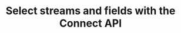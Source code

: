 ---
# -------------------------- #
#          PAGE INFO         #
# -------------------------- #

title: Select streams and fields with the Connect API
content-type: "tutorial"
content-id: "select-tables-and-fields"
layout: tutorial

permalink: /stitch-connect/guides/select-tables-and-fields-with-connect-api

toc: false
summary: false
feedback: false

summary: "Using the Stitch Connect API, select a source's streams and fields for replication using this step-by-step tutorial."


# -------------------------- #
#   RELATED SIDEBAR LINKS    #
# -------------------------- #

related:
  - title: "Connect API reference"
    link: "{{ link.connect.api | prepend: site.baseurl }}"

  - title: "Create and configure a source with Connect"
    link: "{{ link.connect.guides.create-configure-a-source | prepend: site.baseurl }}"

  - title: "Field selection and compatibility rules"
    link: "{{ link.connect.guides.field-selection-compatibility-rules | prepend: site.baseurl }}"

  - title: "Connect guides"
    link: "{{ link.connect.guides.category | prepend: site.baseurl }}"


# -------------------------- #
#         GUIDE INTRO        #
# -------------------------- #

intro: |
  {% include misc/data-files.html %}

  {{ page.summary }}


# -------------------------- #
#         GUIDE INTRO        #
# -------------------------- #

requirements:
  - item: |
      **Valid credentials**. Using the Connect API requires a valid [access token]({{ site.data.connect.api.section | flatify | prepend: site.baseurl | append: site.data.connect.api.access-api }}), which is obtained through partner credentials.
  - item: |
      **Access to a source**. This guide will use a [Shopify SaaS source]({{ site.data.connect.api.section | flatify | prepend: site.baseurl | append: site.data.connect.data-structures.source-form-properties.section |  append: "-shopify-object" }}) as an example, but any source type will work. Refer to the [Source Form Properties documentation]({{ site.data.connect.api.section | flatify | prepend: site.baseurl | append: site.data.connect.data-structures.source-form-properties.section }}) for the sources supported by Connect.


# -------------------------- #
#         GUIDE STEPS        #
# -------------------------- #

steps:
  - title: "Create and configure the source"
    anchor: "configure-the-source"
    content: |
      Create and configure a source. Refer to the [Quick start guide]({{ link.connect.guides.create-configure-a-source | flatify | prepend: site.baseurl }}) for instructions.

      {% assign source-id = "122635" %}
      {% assign stream-id = "2288758" %}
      {% assign tap-stream-id = "custom_collections" %}
  
  - title: "Wait for a successful connection check and discovery"
    anchor: "successful-connection-check-discovery"
    content: |
      After the [Source API]({{ site.data.connect.api.section | flatify | prepend: site.baseurl | append: site.data.connect.core-objects.sources.create.anchor }}) reports that the source's `current_step` is equal to the `discover_schema` connection step, Stitch will automatically kick off a connection check. {{ site.data.tooltips.connection-check | replace:"A test","This is a test" | replace:"parameters.","parameters" }} and discovers the streams and fields available for the source.

    substeps:
      - title: "Get the source's last connection check"
        anchor: "get-sources-connection-check"
        content: |
          {% assign right-bracket = "}" %}

          To view the results of the source's [last connection check]({{ site.data.connect.api.section | flatify | prepend: site.baseurl | append: site.data.connect.core-objects.connection-checks.object }}), make a request to `GET {{ site.data.connect.core-objects.connection-checks.get-source.name | flatify }}`, replacing `{source_id}` with the source's ID:

          ```json
          curl -X GET {{ site.data.connect.api.base-url | strip_newlines }}{{ site.data.connect.core-objects.connection-checks.get-source.name | flatify | replace: "{source_id",source-id | remove: right-bracket | strip_newlines }}
               -H 'Content-Type: application/json' \
               -H 'Authorization: Bearer <API_TOKEN>'
          ```

          A successful connection check and discovery will have a `status` of `succeeded` and a `discovery_exit_status` of `0`:

          ```json
          {{ site.data.connect.code-examples.connection-checks.successful | rstrip }}
          ```

          When the connection check completes, the source's `current_step` will advance to `field_selection`.
        
      - title: "Verify the current connection step"
        anchor: "verify-current-connection-step"
        content: |
          Next, you'll verify that the source has advanced to the `field_selection` step. This step indicates that available streams and fields can be selected for replication.

          To get the source's `current_step`, make a request to `GET {{ site.data.connect.core-objects.sources.retrieve.name | flatify }}`, replacing `{source_id}` with the source's ID:

          ```json
          curl -X GET {{ site.data.connect.api.base-url | strip_newlines }}{{ site.data.connect.core-objects.sources.retrieve.name | flatify | replace: "{source_id",source-id | remove: right-bracket | strip_newlines }}
               -H 'Content-Type: application/json' \
               -H 'Authorization: Bearer <API_TOKEN>'
          ```

          The response will be the source's [`report_card` object]({{ site.data.connect.api.section | flatify | prepend: site.baseurl | append: site.data.connect.data-structures.report-cards.source.section }}). In this example, the `current_step` is `4`, which corresponds to the `field_selection` step:

          ```json
          {{ site.data.connect.code-examples.source-report-cards.shopify | replace: "<STEP_NUMBER>","4" }}
          ```

  - title: "Get the source's available streams"
    anchor: "get-available-streams"
    content: |
      When the [Source API]({{ site.data.connect.api.section | flatify | prepend: site.baseurl | append: site.data.connect.core-objects.sources.retrieve.anchor }}) reports that the source's `current_step` is equal to `field_selection`, you can retrieve a list of the streams available for the source.

      In general, a stream is:

      - A unique table or database view in a data source, or
      - An API endpoint in a data source

      [To return the streams available for selection]({{ site.data.connect.api.section | prepend: site.baseurl | append: site.data.connect.core-objects.streams.list.anchor | flatify }}), make a request to `GET {{ site.data.connect.core-objects.streams.list.name | flatify }}`, replacing `{source_id}` with the source's ID:

      ```json
      curl -X GET {{ site.data.connect.api.base-url | strip_newlines }}{{ site.data.connect.core-objects.streams.list.name | flatify | replace: "{source_id",source-id | remove: right-bracket | strip_newlines }}
           -H 'Content-Type: application/json' \
           -H 'Authorization: Bearer <API_TOKEN>'
      ```

      The response will be an array of [Stream objects]({{ site.data.connect.api.section | flatify | prepend: site.baseurl | append: api.core-objects.streams.object }}), each object corresponding to a stream available for selection:

      ```json
      {{ site.data.connect.code-examples.streams.saas-streams | rstrip }}
      ```

  - title: "Understand and retrieve the stream's schema"
    anchor: "understand-retrieve-stream-metadata"
    substeps:
      - title: "Understand field metadata"
        anchor: "understand-field-metadata"
        content: |
          Before you retrieve the stream's schema, we'll touch on the properties the [Stream Schema object]({{ site.data.connect.api.section | prepend: site.baseurl | append: site.data.connect.data-structures.stream-schemas.section | flatify }}) contains. You'll eventually use this data to select streams and fields, and if applicable, configure the stream's Replication Method.

          The Stream Schema object contains three root properties:

          - `schema` - The JSON schema describing the stream's fields.
          - `metadata` - An array of [Metadata]({{ site.data.connect.api.section | prepend: site.baseurl | append: site.data.connect.data-structures.metadata.top-level.section | flatify }}) objects, each object referring to a field in the stream.
          - `non-discoverable-metadata-keys` - A list of `metadata` keys that can be modified.

          Each `metadata` object in the response corresponds to a field in the stream, or a `breadcrumb`. The `breadcrumb` is a path into the schema that describes the part of the schema associated with the metadata.

          Consider this schema: 

          ```json
          {
            "schema":{"properties":{"id":{"type":["null","integer"]},"name":{"type":["null","string"]},"updated":{"format":"date-time","type":["null","string"]}}
          }
          ```

          For this example, there would be four different breadcrumb values:

          1. `[]` - Refers to the entire schema, or stream
          2. `["properties":"id"]` - Refers to `properties.id`, or a field named `id`
          3. `["properties":"name"]` - Refers to `properties.name`, or a field named `name`
          4. `["properties":"updated"]` - Refers to `properties.name`, or a field named `updated`

          Below is what the Stream Schema object for this stream might look like:

          ```json
          {{ site.data.connect.code-examples.streams.breadcrumb-explanation }}
          ```

      - title: "Get the stream's schema"
        anchor: "get-stream-schema"
        content: |
          Next, you'll retrieve the schema for each stream you want to select for replication. The stream schema is a list of fields the stream contains.

          [To retrieve a stream's schema]({{ site.data.connect.api.section | prepend: site.baseurl | append: site.data.connect.core-objects.streams.retrieve-schema.anchor | flatify }}), make a request to `{{ site.data.connect.core-objects.streams.retrieve-schema.name | flatify }}`, replacing `{source_id}` and `{stream_id}` with the source ID and stream ID, respectively.

          In this example, we'll get the schema for the `custom_collections` table (`stream_id: {{ stream-id }}`):

          ```json
          curl -X GET {{ site.data.connect.api.base-url | strip_newlines }}{{ site.data.connect.core-objects.streams.retrieve-schema.name | flatify | replace: "{source_id",source-id | replace: "{stream_id",stream-id | remove: right-bracket | strip_newlines }}
               -H 'Content-Type: application/json' \
               -H 'Authorization: Bearer <API_TOKEN>'
          ```

          The response will be a single [Stream Schema object]({{ site.data.connect.api.section | prepend: site.baseurl | append: site.data.connect.data-structures.stream-schemas.section | flatify }}):

          ```json
          {{ site.data.connect.code-examples.streams.saas-stream-schema | rstrip }}
          ```

  - title: "Select and configure a stream"
    anchor: "select-configure-a-stream"
    substeps:
      - title: "Create the request body"
        anchor: "create-the-request-body"
        content: |
          {% capture quote %}"{% endcapture %}
          To select a stream, you'll `POST` to `{{ site.data.connect.core-objects.streams.update.name | flatify }}` with a request body that contains:

          1. The stream's `tap_stream_id`. **Note** This is different than the `stream_id`, which is always numeric.

             For example: In the examples in this guide, the `stream_id` for the `custom_collections` table is `{{ stream-id }}` while its `tap_stream_id` is `{{ tap-stream-id }}`.
          2. A [Metadata object]({{ site.data.connect.api.section | prepend: site.baseurl | append: site.data.connect.core-objects.streams.update.anchor | append:"--arguments" | flatify }}) with a `breadcrumb` property that refers to the entire schema, and
          3. A [Stream-level Metadata object]({{ site.data.connect.api.section | prepend: site.baseurl | append: site.data.connect.data-structures.metadata.stream-level.section | flatify }}) with a `selected` property with a `true` value. This is ultimately what will select the stream.

          This is an example of what the request body will look like:

          ```json
          {{ site.data.connect.code-examples.streams.request-bodies.blank-stream | prepend: quote | append: quote }}
          ```

          **Note**: Multiple streams in a source can be updated in a single request, but for clarity, this guide will focus on selecting a single stream. Refer to the [Update a Stream endpoint documentation]({{ site.data.connect.api.section | prepend: site.baseurl | append: site.data.connect.core-objects.streams.update.anchor | append:"--returns" | flatify }}) for examples.

      - title: "Configure stream replication"
        anchor: "configure-stream-replication"
        content: |
          Stitch uses one of three [Replication Methods]({{ link.replication.rep-methods | prepend: site.baseurl }}) to replicate data from selected streams:

          - [Full Table Replication]({{ link.replication.full-table | prepend: site.baseurl }}) - {{ site.data.tooltips.full-table-rep }}
          - [Key-based Incremental Replication]({{ link.replication.key-based-incremental | prepend: site.baseurl }}) - {{ site.data.tooltips.key-based-incremental-rep }}
          - [Log-based Incremental Replication]({{ link.replication.log-based-incremental | prepend: site.baseurl }}) - {{ site.data.tooltips.log-based-incremental-rep }} **Note**: This Replication Method is only available to [select database integrations]({{ link.replication.log-based-incremental | prepend: site.baseurl | append: "#limitation-1--availability" }}) and requires additional configuration steps when setting up the source. Refer to the [documentation for the database]({{ site.baseurl }}/integrations/databases) for more info.

          #### Streams with configurable Replication Methods {#streams-configurable-replication}

          For some sources - mainly databases and Salesforce -  you can configure how a stream is replicated by Stitch by providing the method via the `replication-method` metadata property. Accepted values are `FULL_TABLE`, `INCREMENTAL`, and `LOG_BASED`.

          In this request body example, the `demni2mf59dt10-public-customers` stream is set to use `INCREMENTAL` replication with `updated_at` as the `replication-key`:

          ```json
          {{ site.data.connect.code-examples.streams.request-bodies.database | rstrip | prepend: quote | append: quote }}
          ```

          **Note**: When `replication-method` is set to `INCREMENTAL`, the value of the `replication-key` property must be:

          1. One of the fields in the `valid-replication-keys` property, if provided, or
          2. The name of an `integer`, `date-time`, or `timestamp` field in the stream. Refer to the [Replication Keys documentation]({{ link.replication.rep-keys | prepend: site.baseurl }}) for more info. 

          #### Streams with forced Replication Methods {#streams-forced-replication}

          In cases where a stream can only be replicated using one method, the stream's metadata may indicate the method it will use via the `forced-replication-method` property:

          ```json
          {{ site.data.connect.code-examples.streams.saas-stream | rstrip }}
          ```

          When the stream's metadata contains the `forced-replication-method` property, its Replication Method cannot be changed. If selected, the stream will use the `forced-replication-method` and the field in `valid-replication-keys` as a Replication Key, if applicable.

          Your request to select the stream will not need to include a `replication-method` property:

          ```json
          {{ site.data.connect.code-examples.streams.request-bodies.saas | rstrip | prepend: quote | append: quote }}
          ```



# When this is true, the `replication-method` metadata will be returned at the [stream level](#get-available-streams). For example: This is a stream from a database source:

# ```json
# {{ site.data.connect.code-examples.streams.database-stream | rstrip }}
# ```
        # sub-subsections:
        #   - title: "SaaS sources"
        #     anchor: "configure-saas-sources"
        #     content: |

        #   - title: "Salesforce sources"
        #     anchor: "configure-salesforce-sources"
        #     content: |

        #   - title: "Database sources"
        #     anchor: "configure-database-sources"
        #     content: |

        #   - 

      - title: "Submit the request"
        anchor: "submit-stream-request"
        content: |
          [To select a stream]({{ site.data.connect.api.section | prepend: site.baseurl | append: site.data.connect.core-objects.streams.update.anchor | flatify }}), make a request to `PUT {{ site.data.connect.core-objects.streams.update.name | flatify }}` with the [appropriate request body metadata properties](#configure-stream-replication) replacing `{source_id}` with the source ID:

          {% capture put-stream-request %}
          curl -X GET {{ site.data.connect.api.base-url | strip_newlines }}{{ site.data.connect.core-objects.streams.update.name | flatify | replace: "{source_id",source-id | remove: right-bracket | strip_newlines }}
               -H 'Content-Type: application/json' \
               -H 'Authorization: Bearer <API_TOKEN>'
               -d $
          {% endcapture %}

          ```json
          {{ put-stream-request | flatify | lstrip | rstrip }}
          {{ site.data.connect.code-examples.streams.request-bodies.saas | rstrip | prepend: quote | append: quote }} 
          ```

      
  - title: "Select fields in a stream"
    anchor: "select-fields-in-a-stream"
    content: |
      {% capture field-selection-rules %}
      Before selecting fields, refer to the [Field selection and compatibility rules guide]({{ link.connect.guides.field-selection-compatibility-rules | prepend: site.baseurl }}) to ensure the combinations of fields you select are valid for replication.
      {% endcapture %}
      {% include important.html type="single-line" content=field-selection-rules %}

      After stream selection, field selection can be used to select which fields are replicated from the source stream. The request to select a field is analogous to the request to select a stream, except that the `breadcrumb` should point to the field’s path in the schema.

      For example: This request selects the `id` field in the `custom_collections` stream:

      ```json
      {{ put-stream-request | flatify | lstrip | rstrip }}
      {{ site.data.connect.code-examples.field-metadata.request-bodies.saas-field | rstrip | prepend: quote | append: quote }} 
      ```

      Multiple fields in a stream can be submitted as part of the same request. For each field included in the request body, include a `metadata` object referencing the field.

      For example: This request selects the `id`, `published_at`, `title`, and `handle` fields in the `custom_collections` stream: 

      ```json
      {{ put-stream-request | flatify | lstrip | rstrip }}
      {{ site.data.connect.code-examples.field-metadata.request-bodies.saas-fields | rstrip | prepend: quote | append: quote }} 
      ```

      **Note**: Fields with metadata properties of `inclusion: automatic` or `selected-by-default: true` don't need to be explicitly selected through a request. These fields will be automatically selected for replication regardless of their `selected` value. Refer to the [Field selection and compatibility rules guide]({{ link.connect.guides.field-selection-compatibility-rules | prepend: site.baseurl }}) for more info.
---